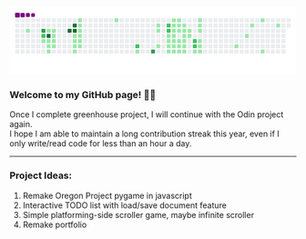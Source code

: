 ![snake gif](https://github.com/mattrich98/mattrich98/blob/output/github-contribution-grid-snake.gif)
### Welcome to my GitHub page! 👋😎
Once I complete greenhouse project, I will continue with the Odin project again.
<br>
I hope I am able to maintain a long contribution streak this year, even if I only write/read code for less than an hour a day.
<hr>
<h3>Project Ideas:</h3>
<ol>
  <li>Remake Oregon Project pygame in javascript</li>
  <li>Interactive TODO list with load/save document feature</li>
  <li>Simple platforming-side scroller game, maybe infinite scroller</li>
  <li>Remake portfolio</li>
</ol>

